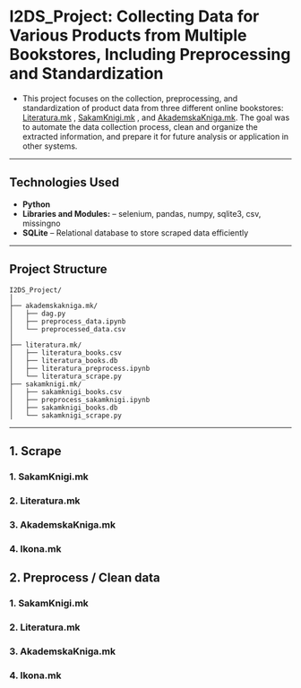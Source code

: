 # I2DS_Project: Collecting Data for Various Products from Multiple Bookstores, Including Preprocessing and Standardization
- This project focuses on the collection, preprocessing, and standardization of product data from three different online bookstores: [Literatura.mk](https://www.literatura.mk/) , [SakamKnigi.mk](https://sakamknigi.mk/shop/) , and [AkademskaKniga.mk](https://akademskakniga.mk/). The goal was to automate the data collection process, clean and organize the extracted information, and prepare it for future analysis or application in other systems.
---
## Technologies Used
- **Python**
- **Libraries and Modules:** – selenium, pandas, numpy, sqlite3, csv, missingno     
- **SQLite** – Relational database to store scraped data efficiently
---
## Project Structure
```
I2DS_Project/
│
├── akademskakniga.mk/                           
│   ├── dag.py                      
│   ├── preprocess_data.ipynb       
│   └── preprocessed_data.csv       
│
├── literatura.mk/
│   ├── literatura_books.csv                     
│   ├── literatura_books.db
│   ├── literatura_preprocess.ipynb  
│   └── literatura_scrape.py              
├── sakamknigi.mk/
│   ├── sakamknigi_books.csv                     
│   ├── preprocess_sakamknigi.ipynb
│   ├── sakamknigi_books.db   
│   └── sakamknigi_scrape.py                

```
---


## 1. Scrape
### 1. SakamKnigi.mk
### 2. Literatura.mk
### 3. AkademskaKniga.mk
### 4. Ikona.mk

## 2. Preprocess / Clean data
### 1. SakamKnigi.mk
### 2. Literatura.mk
### 3. AkademskaKniga.mk
### 4. Ikona.mk
